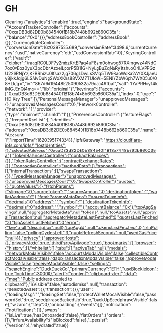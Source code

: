 # GH
Cleaning
{"analytics":{"enabled":true},"engine":{"backgroundState":{"AccountTrackerController":{"accounts":{"0xcaDB3d82DE0b884540f1B18b7448b692b860C35a":{"balance":"0x0"}}},"AddressBookController":{"addressBook":{}},"CurrencyRateController":{"conversionDate":1620397525.689,"conversionRate":3498.6,"currentCurrency":"usd","nativeCurrency":"eth","usdConversionRate":0},"KeyringController":{"vault":"{\"cipher\":\"/raqqRC0LDF7y2mbzKrtEPaq4uF8zm0ohwog57RXrngwz4ANdC7ox0vEoz0yuX3pcDbnAzxelLporP5B11G+NyLgBuZqNaRy1tshuoO4LVPPGzU22SRNjYzjK2BRhizU0lfsaz2/g706gLDwLsSVlq5TW9SaoWcKa2AY0XJjaeUy8jkkJqjg6LSAlvDuNgSWxXKhs88VXM7TUIoWH5ENIYZbW6ph7WX05u0/08+Lk/g=\",\"iv\":\"867d6d19448525090532a79cac49fbaf\",\"salt\":\"IYaPRHcy14kiMGJEnQj4mg==\",\"lib\":\"original\"}","keyrings":[{"accounts":["0xcaDB3d82DE0b884540f1B18b7448b692b860C35a"],"index":0,"type":"HD Key Tree"}]},"PersonalMessageManager":{"unapprovedMessages":{},"unapprovedMessagesCount":0},"NetworkController":{"network":"1","provider":{"type":"mainnet","chainId":"1"}},"PreferencesController":{"featureFlags":{},"frequentRpcList":[],"identities":{"0xcaDB3d82DE0b884540f1B18b7448b692b860C35a":{"address":"0xcaDB3d82DE0b884540f1B18b7448b692b860C35a","name":"Account 1","importTime":1620395174324}},"ipfsGateway":"https://cloudflare-ipfs.com/ipfs/","lostIdentities":{},"selectedAddress":"0xcaDB3d82DE0b884540f1B18b7448b692b860C35a"},"TokenBalancesController":{"contractBalances":{}},"TokenRatesController":{"contractExchangeRates":{}},"TransactionController":{"methodData":{},"transactions":[],"internalTransactions":[],"swapsTransactions":{}},"TypedMessageManager":{"unapprovedMessages":{},"unapprovedMessagesCount":0},"SwapsController":{"quotes":{},"quoteValues":{},"fetchParams":{"slippage":0,"sourceToken":"","sourceAmount":0,"destinationToken":"","walletAddress":""},"fetchParamsMetaData":{"sourceTokenInfo":{"decimals":0,"address":"","symbol":""},"destinationTokenInfo":{"decimals":0,"address":"","symbol":""},"accountBalance":"0x"},"topAggSavings":null,"aggregatorMetadata":null,"tokens":null,"topAssets":null,"approvalTransaction":null,"aggregatorMetadataLastFetched":0,"quotesLastFetched":0,"topAssetsLastFetched":0,"error":{"key":null,"description":null},"topAggId":null,"tokensLastFetched":0,"isInPolling":false,"pollingCyclesLeft":3,"quoteRefreshSeconds":null,"usedGasPrice":null}}},"privacy":{"approvedHosts":{},"privacyMode":true,"thirdPartyApiMode":true},"bookmarks":[],"browser":{"history":[],"whitelist":[],"tabs":[],"activeTab":null},"modals":{"networkModalVisible":false,"accountsModalVisible":false,"collectibleContractModalVisible":false,"dappTransactionModalVisible":false,"approveModalVisible":false,"receiveModalVisible":false},"settings":{"searchEngine":"DuckDuckGo","primaryCurrency":"ETH","useBlockieIcon":true,"lockTime":30000},"alert":{"content":"clipboard-alert","data":{"msg":"Public address copied to clipboard"},"isVisible":false,"autodismiss":null},"transaction":{"selectedAsset":{},"transaction":{}},"user":{"loadingMsg":"","loadingSet":false,"protectWalletModalVisible":false,"passwordSet":true,"seedphraseBackedUp":true,"backUpSeedphraseVisible":false},"wizard":{"step":0},"onboarding":{"events":[]},"notification":{"notifications":[]},"swaps":{"isLive":true,"hasOnboarded":false},"fiatOrders":{"orders":[]},"infuraAvailability":{"isBlocked":false},"_persist":{"version":4,"rehydrated":true}}
